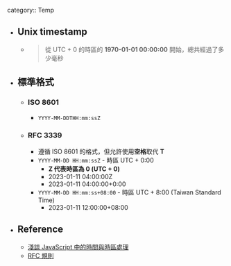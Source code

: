 category:: Temp

- ## Unix timestamp
	- > 從 UTC + 0 的時區的 **1970-01-01 00:00:00** 開始，總共經過了多少毫秒
- ## 標準格式
	- ### ISO 8601
		- `YYYY-MM-DDTHH:mm:ssZ`
	- ### RFC 3339
		- 遵循 ISO 8601 的格式，但允許使用**空格**取代 **T**
		- `YYYY-MM-DD HH:mm:ssZ` - 時區 UTC + 0:00
			- **Z 代表時區為 0 (UTC + 0)**
			- 2023-01-11 04:00:00Z
			- 2023-01-11 04:00:00+0:00
		- `YYYY-MM-DD HH:mm:ss+08:00` - 時區 UTC + 8:00 (Taiwan Standard Time)
			- 2023-01-11 12:00:00+08:00
- ## Reference
	- [淺談 JavaScript 中的時間與時區處理](https://blog.techbridge.cc/2020/12/26/javascript-date-time-and-timezone/)
	- [RFC 規則](https://www.rfc-editor.org/rfc/rfc3339#section-5.6)